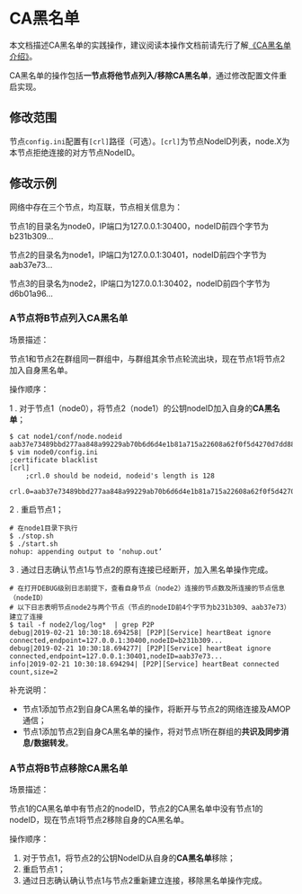 # CA黑名单

本文档描述CA黑名单的实践操作，建议阅读本操作文档前请先行了解[《CA黑名单介绍》](../design/security_control/certificate_blacklist.md)。

CA黑名单的操作包括**一节点将他节点列入/移除CA黑名单**，通过修改配置文件重启实现。

## 修改范围

节点`config.ini`配置有`[crl]`路径（可选）。`[crl]`为节点NodeID列表，node.X为本节点拒绝连接的对方节点NodeID。

## 修改示例

网络中存在三个节点，均互联，节点相关信息为：

节点1的目录名为node0，IP端口为127.0.0.1:30400，nodeID前四个字节为b231b309...

节点2的目录名为node1，IP端口为127.0.0.1:30401，nodeID前四个字节为aab37e73...

节点3的目录名为node2，IP端口为127.0.0.1:30402，nodeID前四个字节为d6b01a96...

### A节点将B节点列入CA黑名单

场景描述：

节点1和节点2在群组同一群组中，与群组其余节点轮流出块，现在节点1将节点2加入自身黑名单。

操作顺序：

1 . 对于节点1（node0），将节点2（node1）的公钥nodeID加入自身的**CA黑名单**；

```
$ cat node1/conf/node.nodeid 
aab37e73489bbd277aa848a99229ab70b6d6d4e1b81a715a22608a62f0f5d4270d7dd887394e78bd02d9f31b8d366ce4903481f50b1f44f0e4fda67149208943
$ vim node0/config.ini
;certificate blacklist
[crl]
    ;crl.0 should be nodeid, nodeid's length is 128 
    crl.0=aab37e73489bbd277aa848a99229ab70b6d6d4e1b81a715a22608a62f0f5d4270d7dd887394e78bd02d9f31b8d366ce4903481f50b1f44f0e4fda67149208943
```

2 . 重启节点1；

```
# 在node1目录下执行
$ ./stop.sh
$ ./start.sh
nohup: appending output to ‘nohup.out’
```

3 . 通过日志确认节点1与节点2的原有连接已经断开，加入黑名单操作完成。

```
# 在打开DEBUG级别日志前提下，查看自身节点（node2）连接的节点数及所连接的节点信息（nodeID）
# 以下日志表明节点node2与两个节点（节点的nodeID前4个字节为b231b309、aab37e73）建立了连接
$ tail -f node2/log/log*  | grep P2P
debug|2019-02-21 10:30:18.694258| [P2P][Service] heartBeat ignore connected,endpoint=127.0.0.1:30400,nodeID=b231b309...
debug|2019-02-21 10:30:18.694277| [P2P][Service] heartBeat ignore connected,endpoint=127.0.0.1:30401,nodeID=aab37e73...
info|2019-02-21 10:30:18.694294| [P2P][Service] heartBeat connected count,size=2
```

补充说明：

- 节点1添加节点2到自身CA黑名单的操作，将断开与节点2的网络连接及AMOP通信；
- 节点1添加节点2到自身CA黑名单的操作，将对节点1所在群组的**共识及同步消息/数据转发**。

### A节点将B节点移除CA黑名单

场景描述：

节点1的CA黑名单中有节点2的nodeID，节点2的CA黑名单中没有节点1的nodeID，现在节点1将节点2移除自身的CA黑名单。

操作顺序：

1. 对于节点1，将节点2的公钥NodeID从自身的**CA黑名单**移除；
2. 重启节点1；
3. 通过日志确认确认节点1与节点2重新建立连接，移除黑名单操作完成。